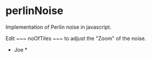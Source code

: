 # perlinNoise

Implementation of Perlin noise in javascript. 

Edit ~~~ noOfTiles ~~~ to adjust the "Zoom" of the noise.

* Joe *
